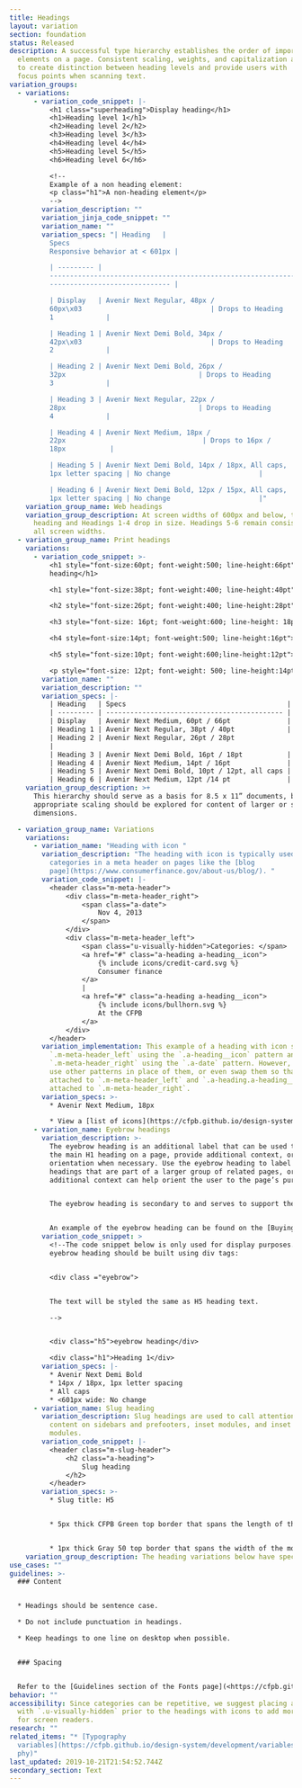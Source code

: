 ```yaml
---
title: Headings
layout: variation
section: foundation
status: Released
description: A successful type hierarchy establishes the order of importance of
  elements on a page. Consistent scaling, weights, and capitalization are used
  to create distinction between heading levels and provide users with  familiar
  focus points when scanning text.
variation_groups:
  - variations:
      - variation_code_snippet: |-
          <h1 class="superheading">Display heading</h1>
          <h1>Heading level 1</h1>
          <h2>Heading level 2</h2>
          <h3>Heading level 3</h3>
          <h4>Heading level 4</h4>
          <h5>Heading level 5</h5>
          <h6>Heading level 6</h6>

          <!--
          Example of a non heading element:
          <p class="h1">A non-heading element</p>
          -->
        variation_description: ""
        variation_jinja_code_snippet: ""
        variation_name: ""
        variation_specs: "| Heading   |
          Specs                                                            |
          Responsive behavior at < 601px |

          | --------- |
          ---------------------------------------------------------------- |
          ------------------------------ |

          | Display   | Avenir Next Regular, 48px /
          60px\x03                                | Drops to Heading
          1             |

          | Heading 1 | Avenir Next Demi Bold, 34px /
          42px\x03                                | Drops to Heading
          2             |

          | Heading 2 | Avenir Next Demi Bold, 26px /
          32px                                 | Drops to Heading
          3             |

          | Heading 3 | Avenir Next Regular, 22px /
          28px                                 | Drops to Heading
          4             |

          | Heading 4 | Avenir Next Medium, 18px /
          22px                                  | Drops to 16px /
          18px           |

          | Heading 5 | Avenir Next Demi Bold, 14px / 18px, All caps,
          1px letter spacing | No change                      |

          | Heading 6 | Avenir Next Demi Bold, 12px / 15px, All caps,
          1px letter spacing | No change                      |"
    variation_group_name: Web headings
    variation_group_description: At screen widths of 600px and below, the Display
      heading and Headings 1-4 drop in size. Headings 5-6 remain consistent at
      all screen widths.
  - variation_group_name: Print headings
    variations:
      - variation_code_snippet: >-
          <h1 style="font-size:60pt; font-weight:500; line-height:66pt">Display
          heading</h1>

          <h1 style="font-size:38pt; font-weight:400; line-height:40pt">Heading level 1</h1>

          <h2 style="font-size:26pt; font-weight:400; line-height:28pt">Heading level 2</h2>

          <h3 style="font-size: 16pt; font-weight:600; line-height: 18pt">Heading level 3</h3>

          <h4 style=font-size:14pt; font-weight:500; line-height:16pt">Heading level 4</h4>

          <h5 style="font-size:10pt; font-weight:600;line-height:12pt">Heading level 5</h5>

          <p style="font-size: 12pt; font-weight: 500; line-height:14pt">Heading level 6</p>
        variation_name: ""
        variation_description: ""
        variation_specs: |-
          | Heading   | Specs                                        |
          | --------- | -------------------------------------------- |
          | Display   | Avenir Next Medium, 60pt / 66pt              |
          | Heading 1 | Avenir Next Regular, 38pt / 40pt             |
          | Heading 2 | Avenir Next Regular, 26pt / 28pt            
          |
          | Heading 3 | Avenir Next Demi Bold, 16pt / 18pt           |
          | Heading 4 | Avenir Next Medium, 14pt / 16pt              |
          | Heading 5 | Avenir Next Demi Bold, 10pt / 12pt, all caps |
          | Heading 6 | Avenir Next Medium, 12pt /14 pt              |
    variation_group_description: >+
      This hierarchy should serve as a basis for 8.5 x 11” documents, but
      appropriate scaling should be explored for content of larger or smaller
      dimensions.

  - variation_group_name: Variations
    variations:
      - variation_name: "Heading with icon "
        variation_description: "The heading with icon is typically used for listing
          categories in a meta header on pages like the [blog
          page](https://www.consumerfinance.gov/about-us/blog/). "
        variation_code_snippet: |-
          <header class="m-meta-header">
              <div class="m-meta-header_right">
                  <span class="a-date">
                      Nov 4, 2013
                  </span>
              </div>
              <div class="m-meta-header_left">
                  <span class="u-visually-hidden">Categories: </span>
                  <a href="#" class="a-heading a-heading__icon">
                      {% include icons/credit-card.svg %}
                      Consumer finance
                  </a>
                  |
                  <a href="#" class="a-heading a-heading__icon">
                      {% include icons/bullhorn.svg %}
                      At the CFPB
                  </a>
              </div>
          </header>
        variation_implementation: This example of a heading with icon shows
          `.m-meta-header_left` using the `.a-heading__icon` pattern and
          `.m-meta-header_right` using the `.a-date` pattern. However, you could
          use other patterns in place of them, or even swap them so that date is
          attached to `.m-meta-header_left` and `.a-heading.a-heading__icon` is
          attached to `.m-meta-header_right`.
        variation_specs: >-
          * Avenir Next Medium, 18px

          * View a [list of icons](https://cfpb.github.io/design-system/foundation/iconography). Icon height is constrained to 19px.
      - variation_name: Eyebrow headings
        variation_description: >-
          The eyebrow heading is an additional label that can be used to support
          the main H1 heading on a page, provide additional context, or
          orientation when necessary. Use the eyebrow heading to label page
          headings that are part of a larger group of related pages, or when
          additional context can help orient the user to the page’s purpose.


          The eyebrow heading is secondary to and serves to support the main page heading. So it should be concise and shorter than the main page heading.


          An example of the eyebrow heading can be found on the [Buying a House journey pages](https://www.consumerfinance.gov/owning-a-home/process/prepare/).
        variation_code_snippet: >
          <!--The code snippet below is only used for display purposes. The
          eyebrow heading should be built using div tags:


          <div class ="eyebrow">


          The text will be styled the same as H5 heading text.

          -->


          <div class="h5">eyebrow heading</div>

          <div class="h1">Heading 1</div>
        variation_specs: |-
          * Avenir Next Demi Bold
          * 14px / 18px, 1px letter spacing
          * All caps
          * <601px wide: No change
      - variation_name: Slug heading
        variation_description: Slug headings are used to call attention to and lead
          content on sidebars and prefooters, inset modules, and inset email
          modules.
        variation_code_snippet: |-
          <header class="m-slug-header">
              <h2 class="a-heading">
                  Slug heading
              </h2>
          </header>
        variation_specs: >-
          * Slug title: H5


          * 5px thick CFPB Green top border that spans the length of the title


          * 1px thick Gray 50 top border that spans the width of the module or column
    variation_group_description: The heading variations below have specific use cases.
use_cases: ""
guidelines: >-
  ### Content


  * Headings should be sentence case.

  * Do not include punctuation in headings.

  * Keep headings to one line on desktop when possible.


  ### Spacing


  Refer to the [Guidelines section of the Fonts page](<https://cfpb.github.io/design-system/foundation/fonts#guidelines>) for information about heading spacing.
behavior: ""
accessibility: Since categories can be repetitive, we suggest placing a label
  with `.u-visually-hidden` prior to the headings with icons to add more context
  for screen readers.
research: ""
related_items: "* [Typography
  variables](https://cfpb.github.io/design-system/development/variables#typogra\
  phy)"
last_updated: 2019-10-21T21:54:52.744Z
secondary_section: Text
---
```

